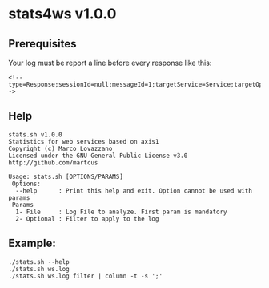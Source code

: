 # stats4ws v1.0.0

## Prerequisites
Your log must be report a line before every response like this:
```
<!--type=Response;sessionId=null;messageId=1;targetService=Service;targetOperation=Operation;requestTime=1571379171703;responseTime=1571379172226;exectime=523-->
```

## Help
```
stats.sh v1.0.0
Statistics for web services based on axis1
Copyright (c) Marco Lovazzano
Licensed under the GNU General Public License v3.0
http://github.com/martcus

Usage: stats.sh [OPTIONS/PARAMS]
 Options:
  --help      : Print this help and exit. Option cannot be used with params
 Params
  1- File     : Log File to analyze. First param is mandatory
  2- Optional : Filter to apply to the log
```

## Example:
```
./stats.sh --help
./stats.sh ws.log
./stats.sh ws.log filter | column -t -s ';'
```
